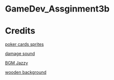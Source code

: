 # GameDev_Assginment3b
# Credits
[poker cards sprites](https://opengameart.org/content/2d-poker-pack)

[damage sound](https://freesound.org/people/EVRetro/sounds/501104/)

[BGM Jazzy](https://www.youtube.com/watch?v=byGNyKgjIrc)

[wooden background](https://elstonbar.com.au/wp-content/uploads/2014/10/wood-1280x800.jpg)
